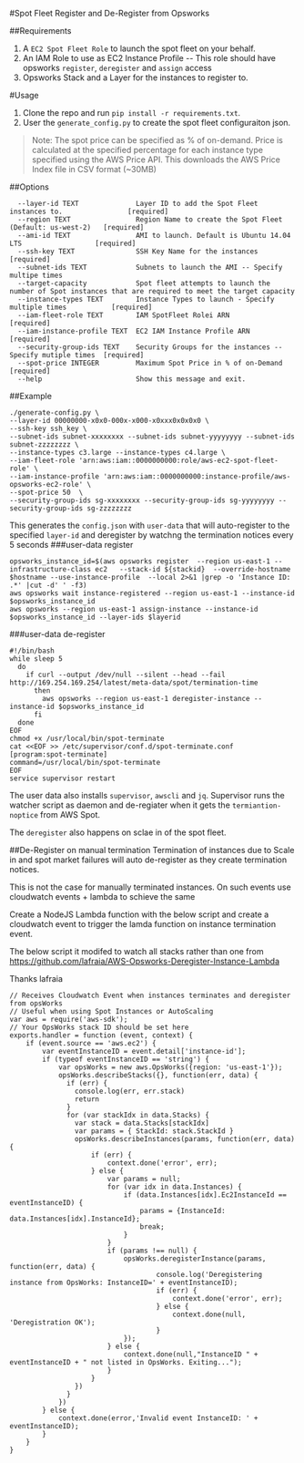 #Spot Fleet Register and De-Register from Opsworks

##Requirements
1. A `EC2 Spot Fleet Role` to launch the spot fleet on your behalf.
2. An IAM Role to use as EC2 Instance Profile -- This role should have opsworks `register`, `deregister` and `assign` access
3. Opsworks Stack and a Layer for the instances to register to.

#Usage
1. Clone the repo and run `pip install -r requirements.txt`.
2. User the `generate_config.py` to create the spot fleet configuraiton json.

> Note:
> The spot price can be specified as % of on-demand. Price is calculated at the specified percentage for each instance type specified using the AWS Price API. This downloads the AWS Price Index file in CSV format (~30MB)

##Options
```
  --layer-id TEXT              Layer ID to add the Spot Fleet instances to.                [required]
  --region TEXT                Region Name to create the Spot Fleet (Default: us-west-2)   [required]
  --ami-id TEXT                AMI to launch. Default is Ubuntu 14.04 LTS                  [required]
  --ssh-key TEXT               SSH Key Name for the instances                              [required]
  --subnet-ids TEXT            Subnets to launch the AMI -- Specify multipe times
  --target-capacity            Spot fleet attempts to launch the number of Spot instances that are required to meet the target capacity
  --instance-types TEXT        Instance Types to launch - Specify multiple times           [required]
  --iam-fleet-role TEXT        IAM SpotFleet Rolei ARN                                     [required]
  --iam-instance-profile TEXT  EC2 IAM Instance Profile ARN                                [required]
  --security-group-ids TEXT    Security Groups for the instances -- Specify mutiple times  [required]
  --spot-price INTEGER         Maximum Spot Price in % of on-Demand                        [required]
  --help                       Show this message and exit.
```

##Example
```
./generate-config.py \
--layer-id 00000000-x0x0-000x-x000-x0xxx0x0x0x0 \
--ssh-key ssh_key \
--subnet-ids subnet-xxxxxxxx --subnet-ids subnet-yyyyyyyy --subnet-ids subnet-zzzzzzzz \
--instance-types c3.large --instance-types c4.large \
--iam-fleet-role 'arn:aws:iam::0000000000:role/aws-ec2-spot-fleet-role' \
--iam-instance-profile 'arn:aws:iam::0000000000:instance-profile/aws-opsworks-ec2-role' \
--spot-price 50  \
--security-group-ids sg-xxxxxxxx --security-group-ids sg-yyyyyyyy --security-group-ids sg-zzzzzzzz
```

This generates the `config.json` with `user-data` that will auto-register to the specified `layer-id` and deregister by watchng the termination notices every 5 seconds
###user-data register
```
opsworks_instance_id=$(aws opsworks register  --region us-east-1 --infrastructure-class ec2   --stack-id ${stackid}  --override-hostname $hostname --use-instance-profile  --local 2>&1 |grep -o 'Instance ID: .*' |cut -d' ' -f3)
aws opsworks wait instance-registered --region us-east-1 --instance-id $opsworks_instance_id
aws opsworks --region us-east-1 assign-instance --instance-id  $opsworks_instance_id --layer-ids $layerid
```
###user-data de-register
```
#!/bin/bash
while sleep 5
  do
    if curl --output /dev/null --silent --head --fail http://169.254.169.254/latest/meta-data/spot/termination-time
      then
        aws opsworks --region us-east-1 deregister-instance --instance-id $opsworks_instance_id
      fi
  done
EOF
chmod +x /usr/local/bin/spot-terminate
cat <<EOF >> /etc/supervisor/conf.d/spot-terminate.conf
[program:spot-terminate]
command=/usr/local/bin/spot-terminate
EOF
service supervisor restart
```

The user data also installs `supervisor`, `awscli` and `jq`. Supervisor runs the watcher script as daemon and de-regiater when it gets the `termiantion-noptice` from AWS Spot.

The `deregister` also happens on sclae in of the spot fleet.

##De-Register on manual termination
Termination of instances due to Scale in and spot market failures will auto de-register as they create termination notices.

This is not the case for manually terminated instances. On such events use cloudwatch events + lambda to schieve the same

Create a NodeJS Lambda function with the below script and create a cloudwatch event to trigger the lamda function on instance termination event.

The below script it modifed to watch all stacks rather than one from https://github.com/lafraia/AWS-Opsworks-Deregister-Instance-Lambda

Thanks lafraia
```
// Receives Cloudwatch Event when instances terminates and deregister from opsWorks
// Useful when using Spot Instances or AutoScaling
var aws = require('aws-sdk');
// Your OpsWorks stack ID should be set here
exports.handler = function (event, context) {
    if (event.source == 'aws.ec2') {
        var eventInstanceID = event.detail['instance-id'];
        if (typeof eventInstanceID == 'string') {
            var opsWorks = new aws.OpsWorks({region: 'us-east-1'});
            opsWorks.describeStacks({}, function(err, data) {
              if (err) {
                console.log(err, err.stack)
                return
              }
              for (var stackIdx in data.Stacks) {
                var stack = data.Stacks[stackIdx]
                var params = { StackId: stack.StackId }
                opsWorks.describeInstances(params, function(err, data) {
                    if (err) {
                        context.done('error', err);
                    } else {
                        var params = null;
                        for (var idx in data.Instances) {
                            if (data.Instances[idx].Ec2InstanceId == eventInstanceID) {
                                params = {InstanceId: data.Instances[idx].InstanceId};
                                break;
                            }
                        }
                        if (params !== null) {
                            opsWorks.deregisterInstance(params, function(err, data) {
                                    console.log('Deregistering instance from OpsWorks: InstanceID=' + eventInstanceID);
                                    if (err) {
                                        context.done('error', err);
                                    } else {
                                        context.done(null, 'Deregistration OK');
                                    }
                            });
                        } else {
                            context.done(null,"InstanceID " + eventInstanceID + " not listed in OpsWorks. Exiting...");
                        }
                    }
                })
              }
            })
        } else {
            context.done(error,'Invalid event InstanceID: ' + eventInstanceID);
        }
    }
}
```